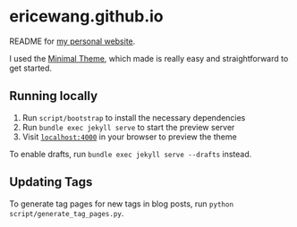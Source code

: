 # ericewang.github.io

README for [my personal website](https://ericewang.github.io).

I used the [Minimal Theme](https://github.com/pages-themes/minimal), which made is really easy and straightforward to get started.

## Running locally

1. Run `script/bootstrap` to install the necessary dependencies
2. Run `bundle exec jekyll serve` to start the preview server
3. Visit [`localhost:4000`](http://localhost:4000) in your browser to preview the theme

To enable drafts, run `bundle exec jekyll serve --drafts` instead.

## Updating Tags

To generate tag pages for new tags in blog posts, run `python script/generate_tag_pages.py`.
